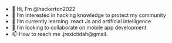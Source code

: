 - 👋 Hi, I’m @hackerton2022
- 👀 I’m interested in hacking knowledge to protect my community
- 🌱 I’m currently learning .react Js and artificial intelligence
- 💞️ I’m looking to collaborate on mobile app development
- 📫 How to reach me .jrexictidah@gmail.

<!---
hackerton2022/hackerton2022 is a ✨ special ✨ repository because its `README.md` (this file) appears on your GitHub profile.
You can click the Preview link to take a look at your changes.
--->
